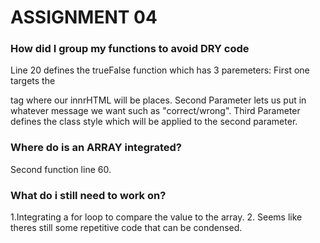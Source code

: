 # ASSIGNMENT 04

### How did I group my functions to avoid DRY code
Line 20 defines the trueFalse function which has 3 paremeters: 
First one targets the <p> tag where our innrHTML will be places.
Second Parameter lets us put in whatever message we want such as "correct/wrong".
Third Parameter defines the class style which will be applied to the second parameter. 

### Where do is an ARRAY integrated?
Second function line 60. 

### What do i still need to work on?
1.Integrating a for loop to compare the value to the array.
2. Seems like theres still some repetitive code that can be condensed.
